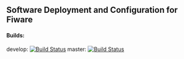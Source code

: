 ## Software Deployment and Configuration for Fiware


#### Builds:
develop: [![Build Status](https://travis-ci.org/telefonicaid/fiware-sdc.svg?branch=develop)](https://travis-ci.org/telefonicaid/fiware-sdc)
master: [![Build Status](https://travis-ci.org/telefonicaid/fiware-sdc.svg?branch=master)](https://travis-ci.org/telefonicaid/fiware-sdc)

